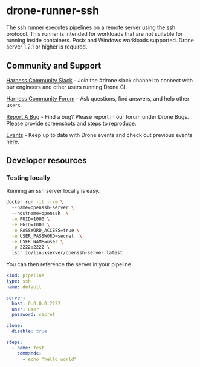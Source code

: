 # drone-runner-ssh

The ssh runner executes pipelines on a remote server using the ssh protocol. This runner is intended for workloads that are not suitable for running inside containers. Posix and Windows workloads supported. Drone server 1.2.1 or higher is required.

## Community and Support

[Harness Community Slack](https://join.slack.com/t/harnesscommunity/shared_invite/zt-y4hdqh7p-RVuEQyIl5Hcx4Ck8VCvzBw) - Join the #drone slack channel to connect with our engineers and other users running Drone CI.

[Harness Community Forum](https://community.harness.io/) - Ask questions, find answers, and help other users.

[Report A Bug](https://community.harness.io/c/bugs/17) - Find a bug? Please report in our forum under Drone Bugs. Please provide screenshots and steps to reproduce.

[Events](https://www.meetup.com/harness/) - Keep up to date with Drone events and check out previous events [here](https://www.youtube.com/watch?v=Oq34ImUGcHA&list=PLXsYHFsLmqf3zwelQDAKoVNmLeqcVsD9o).

## Developer resources

### Testing locally

Running an ssh server locally is easy.

``` bash
docker run -it --rm \      
  --name=openssh-server \ 
  --hostname=openssh  \
  -e PUID=1000 \
  -e PGID=1000 \
  -e PASSWORD_ACCESS=true \
  -e USER_PASSWORD=secret  \
  -e USER_NAME=user \
  -p 2222:2222 \
  lscr.io/linuxserver/openssh-server:latest
```

You can then reference the server in your pipeline.

``` yaml
kind: pipeline
type: ssh
name: default

server:
  host: 0.0.0.0:2222
  user: user
  password: secret

clone:
  disable: true

steps:
  - name: test
    commands:
      - echo "hello world"
```
